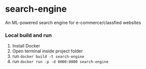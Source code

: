 # search-engine
An ML-powered search engine for e-commerce/classfied websites

### Local build and run
1. Install Docker
2. Open terminal inside project folder
3. run `docker build -t search-engine`
4. run `docker run -p -d 8000:8000 search-engine`
